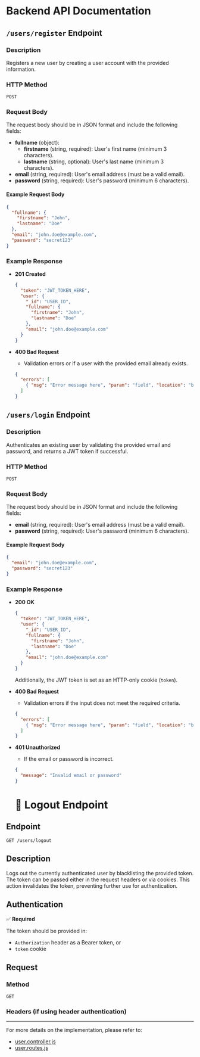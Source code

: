 # Backend API Documentation

## `/users/register` Endpoint

### Description

Registers a new user by creating a user account with the provided information.

### HTTP Method

`POST`

### Request Body

The request body should be in JSON format and include the following fields:

- **fullname** (object):
  - **firstname** (string, required): User's first name (minimum 3 characters).
  - **lastname** (string, optional): User's last name (minimum 3 characters).
- **email** (string, required): User's email address (must be a valid email).
- **password** (string, required): User's password (minimum 6 characters).

#### Example Request Body

```json
{
  "fullname": {
    "firstname": "John",
    "lastname": "Doe"
  },
  "email": "john.doe@example.com",
  "password": "secret123"
}
```

### Example Response

- **201 Created**

  ```json
  {
    "token": "JWT_TOKEN_HERE",
    "user": {
      "_id": "USER_ID",
      "fullname": {
        "firstname": "John",
        "lastname": "Doe"
      },
      "email": "john.doe@example.com"
    }
  }
  ```

- **400 Bad Request**
  - Validation errors or if a user with the provided email already exists.
  ```json
  {
    "errors": [
      { "msg": "Error message here", "param": "field", "location": "body" }
    ]
  }
  ```

## `/users/login` Endpoint

### Description

Authenticates an existing user by validating the provided email and password, and returns a JWT token if successful.

### HTTP Method

`POST`

### Request Body

The request body should be in JSON format and include the following fields:

- **email** (string, required): User's email address (must be a valid email).
- **password** (string, required): User's password (minimum 6 characters).

#### Example Request Body

```json
{
  "email": "john.doe@example.com",
  "password": "secret123"
}
```

### Example Response

- **200 OK**

  ```json
  {
    "token": "JWT_TOKEN_HERE",
    "user": {
      "_id": "USER_ID",
      "fullname": {
        "firstname": "John",
        "lastname": "Doe"
      },
      "email": "john.doe@example.com"
    }
  }
  ```

  Additionally, the JWT token is set as an HTTP-only cookie (`token`).

- **400 Bad Request**

  - Validation errors if the input does not meet the required criteria.

  ```json
  {
    "errors": [
      { "msg": "Error message here", "param": "field", "location": "body" }
    ]
  }
  ```

- **401 Unauthorized**

  - If the email or password is incorrect.

  ```json
  {
    "message": "Invalid email or password"
  }
  ```

  # 🚪 Logout Endpoint

## Endpoint

`GET /users/logout`

## Description

Logs out the currently authenticated user by blacklisting the provided token. The token can be passed either in the request headers or via cookies. This action invalidates the token, preventing further use for authentication.

## Authentication

✅ **Required**

The token should be provided in:

- `Authorization` header as a Bearer token, or
- `token` cookie

## Request

### Method

`GET`

### Headers (if using header authentication)

---

For more details on the implementation, please refer to:

- [user.controller.js](Backend/controllers/user.controller.js)
- [user.routes.js](Backend/routes/user.routes.js)
